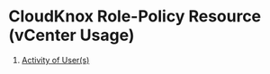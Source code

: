 # CloudKnox Role-Policy Resource (vCenter Usage)

1. [Activity of User(s)](./resource_cloudknox_role_policy_vcenter_activity_users.md)